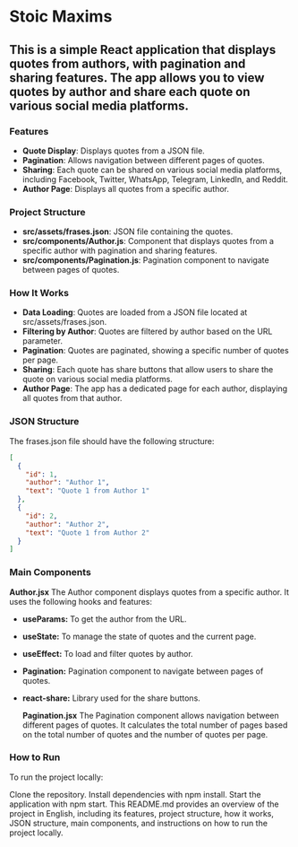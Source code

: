 # Stoic Maxims

## This is a simple React application that displays quotes from authors, with pagination and sharing features. The app allows you to view quotes by author and share each quote on various social media platforms.

### Features
- **Quote Display**: Displays quotes from a JSON file.
- **Pagination**: Allows navigation between different pages of quotes.
- **Sharing**: Each quote can be shared on various social media platforms, including Facebook, Twitter, WhatsApp, Telegram, LinkedIn, and Reddit.
- **Author Page**: Displays all quotes from a specific author.

### Project Structure
- **src/assets/frases.json**: JSON file containing the quotes.
- **src/components/Author.js**: Component that displays quotes from a specific author with pagination and sharing features.
- **src/components/Pagination.js**: Pagination component to navigate between pages of quotes.

### How It Works
- **Data Loading**: Quotes are loaded from a JSON file located at src/assets/frases.json.
- **Filtering by Author**: Quotes are filtered by author based on the URL parameter.
- **Pagination**: Quotes are paginated, showing a specific number of quotes per page.
- **Sharing**: Each quote has share buttons that allow users to share the quote on various social media platforms.
- **Author Page**: The app has a dedicated page for each author, displaying all quotes from that author.

### JSON Structure
The frases.json file should have the following structure:

```json
[
  {
    "id": 1,
    "author": "Author 1",
    "text": "Quote 1 from Author 1"
  },
  {
    "id": 2,
    "author": "Author 2",
    "text": "Quote 1 from Author 2"
  }
]
```

### Main Components
**Author.jsx**
The Author component displays quotes from a specific author. It uses the following hooks and features:

- **useParams:** To get the author from the URL.
- **useState:** To manage the state of quotes and the current page.
- **useEffect:** To load and filter quotes by author.
- **Pagination:** Pagination component to navigate between pages of quotes.
- **react-share:** Library used for the share buttons.

  **Pagination.jsx**
  The Pagination component allows navigation between different pages of quotes. It calculates the total number of pages based on the total number of quotes and the number of quotes per page.

### How to Run
To run the project locally:

Clone the repository.
Install dependencies with npm install.
Start the application with npm start.
This README.md provides an overview of the project in English, including its features, project structure, how it works, JSON structure, main components, and instructions on how to run the project locally.





